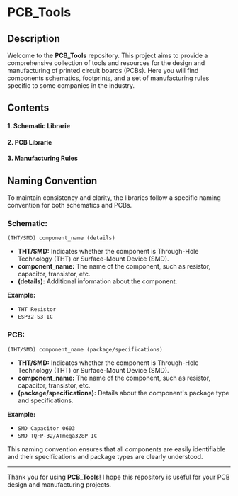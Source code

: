 # PCB_Tools

## Description

Welcome to the **PCB_Tools** repository. This project aims to provide a comprehensive collection of tools and resources for the design and manufacturing of printed circuit boards (PCBs). Here you will find components schematics, footprints, and a set of manufacturing rules specific to some companies in the industry.

## Contents

#### 1. Schematic Librarie
#### 2. PCB Librarie
#### 3. Manufacturing Rules

## Naming Convention

To maintain consistency and clarity, the libraries follow a specific naming convention for both schematics and PCBs.

### Schematic:

```
(THT/SMD) component_name (details)
```

- **THT/SMD:** Indicates whether the component is Through-Hole Technology (THT) or Surface-Mount Device (SMD).
- **component_name:** The name of the component, such as resistor, capacitor, transistor, etc.
- **(details):** Additional information about the component.

**Example:**

- `THT Resistor`
- `ESP32-S3 IC`

### PCB:

```
(THT/SMD) component_name (package/specifications)
```

- **THT/SMD:** Indicates whether the component is Through-Hole Technology (THT) or Surface-Mount Device (SMD).
- **component_name:** The name of the component, such as resistor, capacitor, transistor, etc.
- **(package/specifications):** Details about the component's package type and specifications.

**Example:**

- `SMD Capacitor 0603`
- `SMD TQFP-32/ATmega328P IC`

This naming convention ensures that all components are easily identifiable and their specifications and package types are clearly understood.

---

Thank you for using **PCB_Tools**! I hope this repository is useful for your PCB design and manufacturing projects.
